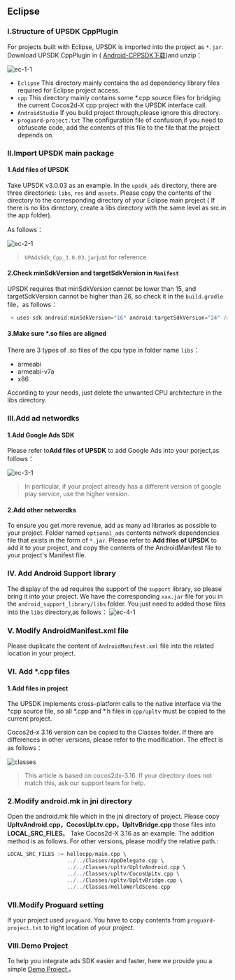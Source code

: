 
## Eclipse

### I.Structure of UPSDK CppPlugin 
For projects built with Eclipse, UPSDK is imported into the project as `*.jar`. Download UPSDK CppPlugin in ( [Android-CPPSDK下载](http://ads-sdk-doc.haloapps.com/docs/show/13 "download"))and unzip：

![ec-1-1](http://docs.upltv.com/uploads/201805/5afd3722e5ab6_5afd3722.png "ec-1-1")


- `Eclipse`
   This directory mainly contains the ad dependency library files required for Eclipse project access.
- `cpp` 
   This directory mainly contains some *.cpp source files for bridging the current Cocos2d-X cpp project with the UPSDK interface call.
- `AndroidStudio`
   If you build project through,please ignore this directory.
- `proguard-project.txt`
   The configuration file of confusion,if you need to obfuscate code, add the contents of this file to the file that the project depends on.
  

### II.Import UPSDK main package
#### 1.Add files of UPSDK
Take UPSDK v3.0.03 as an example. In the `upsdk_ads` directory, there are three directories: `libs`, `res` and `assets`. Please copy the contents of the directory to the corresponding directory of your Eclipse main project ( If there is no libs directory, create a libs directory with the same level as src in the app folder).

As follows：

![ec-2-1](http://docs.upltv.com/uploads/201805/5afd39e93c234_5afd39e9.png "ec-2-1")
> `UPAdsSdk_Cpp_3.0.03.jar`just for reference

#### 2.Check minSdkVersion and targetSdkVersion in `Manifest`
UPSDK requires that minSdkVersion cannot be lower than 15, and targetSdkVersion cannot be higher than 26, so check it in the `build.gradle` file，as follows：
```groovy
 < uses-sdk android:minSdkVersion="16" android:targetSdkVersion="24" />
```
#### 3.Make sure *.so files are aligned
There are 3 types of .so files of the cpu type in folder name `libs`：
- armeabi
- armeabi-v7a
- x86

According to your needs, just delete the unwanted CPU architecture in the libs directory.

### III.Add ad networdks
#### 1.Add Google Ads SDK
Please refer to**Add files of UPSDK** to add Google Ads into your porject,as follows：

![ec-3-1](http://docs.upltv.com/uploads/201805/5afd45a3b7d61_5afd45a3.png "ec-3-1")
> In particular, if your project already has a different version of google play service, use the higher version.

#### 2.Add other networdks

To ensure you get more revenue, add as many ad libraries as possible to your project.
Folder named `optional_ads` contents  network dependencies file that exists in the form of `*.jar`. Please refer to **Add files of UPSDK** to add it to your project, and copy the contents of the AndroidManifest file to your project's Manifest file.


### IV. Add Android Support library 
The display of the ad requires the support of the `support` library, so please bring it into your project. We have the corresponding `xxx.jar` file for you in the `android_support_library/libs` folder. You just need to added those files into the `libs` directory,as follows：
![ec-4-1](http://docs.upltv.com/uploads/201805/5afd4483c57c1_5afd4483.png "ec-4-1")


### V. Modify AndroidManifest.xml file
Please duplicate the content of `AndroidManifest.xml` file into the related location in your project.


### Ⅵ. Add *.cpp files

#### 1.Add files in project
The UPSDK implements cross-platform calls to the native interface via the *cpp source file, so all *.cpp and *.h files in `cpp/upltv` must be copied to the current project.


Cocos2d-x 3.16 version can be copied to the Classes folder. If there are differences in other versions, please refer to the modification. The effect is as follows：

![classes](http://docs.upltv.com/uploads/201804/5acac9170fddc_5acac917.png "classes")
>This article is based on cocos2dx-3.16. If your directory does not match this, ask our support team for help.

### 2.Modify android.mk in jni directory
Open the android.mk file which in the jni directory of project.
Please copy **UpltvAndroid.cpp，CocosUpLtv.cpp，UpltvBridge.cpp** those files into **LOCAL_SRC_FILES**。
Take Cocos2d-X 3.16 as an example. The addition method is as follows. For other versions, please modify the relative path.:

```groovy
LOCAL_SRC_FILES := hellocpp/main.cpp \
                   ../../Classes/AppDelegate.cpp \
                   ../../Classes/upltv/UpltvAndroid.cpp \
                   ../../Classes/upltv/CocosUpLtv.cpp \
                   ../../Classes/upltv/UpltvBridge.cpp \
                   ../../Classes/HelloWorldScene.cpp
```

### Ⅶ.Modify Proguard setting 
If your project used `proguard`.
You have to copy contents from `proguard-project.txt` to right location of your project.


### Ⅷ.Demo Project
To help you integrate ads SDK easier and faster, here we provide you a simple [Demo Project ](https://github.com/AvidlyGit/AdSdkDemo-Studio "Demo project")。
